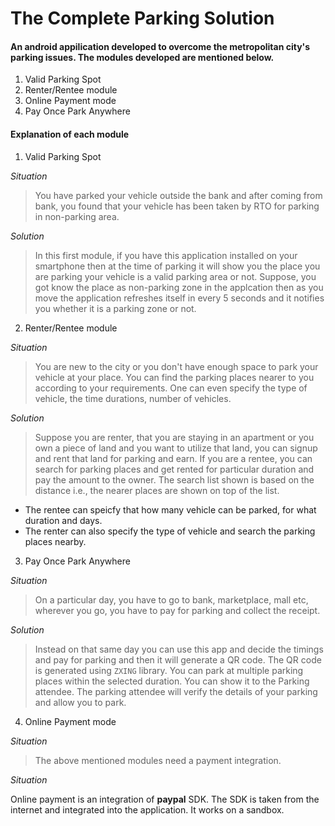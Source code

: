 # The Complete Parking Solution

#### **An android appilication developed to overcome the metropolitan city's parking issues. The modules developed are mentioned below.**

1. Valid Parking Spot
2. Renter/Rentee module
3. Online Payment mode
4. Pay Once Park Anywhere

#### **Explanation of each module**

1. Valid Parking Spot

*Situation*

>You have parked your vehicle outside the bank and after coming from bank, you found that your vehicle has been taken by RTO for parking in non-parking area.

*Solution*

>In this first module, if you have this application installed on your smartphone then at the time of parking it will show you the place you are parking your vehicle is a valid parking area or not. Suppose, you got know the place as non-parking zone in the applcation then as you move the application refreshes itself in every 5 seconds and it notifies you whether it is a parking zone or not.

2. Renter/Rentee module

*Situation*

>You are new to the city or you don't have enough space to park your vehicle at your place. You can find the parking places nearer to you according to your requirements. One can even specify the type of vehicle, the time durations, number of vehicles.

*Solution*

>Suppose you are renter, that you are staying in an apartment or you own a piece of land and you want to utilize that land, you can signup and rent that land for parking and earn. If you are a rentee, you can search for parking places and get rented for particular duration and pay the amount to the owner. The search list shown is based on the distance i.e., the nearer places are shown on top of the list.
* The rentee can speicfy that how many vehicle can be parked, for what duration and days.
* The renter can also specify the type of vehicle and search the parking places nearby.

3. Pay Once Park Anywhere

*Situation*

>On a particular day, you have to go to bank, marketplace, mall etc, wherever you go, you have to pay for parking and collect the receipt.

*Solution*

>Instead on that same day you can use this app and decide the timings and pay for parking and then it will generate a QR code. The QR code is generated using `ZXING` library. You can park at multiple parking places within the selected duration. You can show it to the Parking attendee. The parking attendee will verify the details of your parking and allow you to park. 

4. Online Payment mode

*Situation*

>The above mentioned modules need a payment integration.

*Situation*

Online payment is an integration of **paypal** SDK. The SDK is taken from the internet and integrated into the application. It works on a sandbox.


